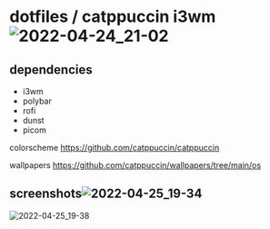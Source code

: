 # dotfiles / catppuccin i3wm![2022-04-24_21-02](https://user-images.githubusercontent.com/21215412/165128761-01c872f8-31e8-4498-b1ae-46e3b680b56c.png)
## dependencies
- i3wm
- polybar
- rofi
- dunst
- picom

colorscheme
https://github.com/catppuccin/catppuccin

wallpapers
https://github.com/catppuccin/wallpapers/tree/main/os

## screenshots![2022-04-25_19-34](https://user-images.githubusercontent.com/21215412/165133863-b2a42a27-5971-4299-a08f-51b9fe36bd3b.png)
![2022-04-25_19-38](https://user-images.githubusercontent.com/21215412/165134228-54d7f5b1-f014-4b8c-8ab4-6e42f126e05d.png)
